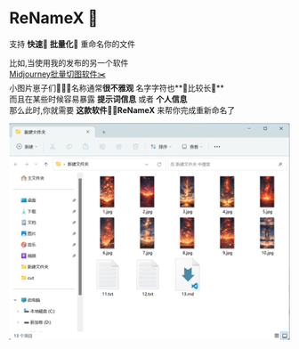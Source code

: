 # ReNameX 🤣

支持  **快速**🚀 **批量化**👏 重命名你的文件  

比如,当使用我的发布的另一个软件  
[Midjourney批量切图软件✂️](https://github.com/Muziyu888/ImageSpliter-for-Midjourney)  
小图片崽子们🎴🎴🎴名称通常**很不雅观**
名字字符也**🧠比较长🧠**  
而且在某些时候容易暴露 **提示词信息** 或者 **个人信息**  
那么此时,你就需要 **这款软件✋🏻ReNameX** 来帮你完成重新命名了

<div align="center"><img src="https://github.com/Muziyu888/ReNameX/blob/main/%E5%B1%8F%E5%B9%95%E6%88%AA%E5%9B%BE(5).png?raw=true" alt="Example Image" width="700"></div>